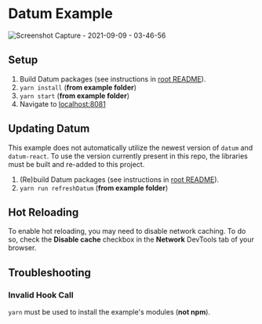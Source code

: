 # Datum Example

![Screenshot Capture - 2021-09-09 - 03-46-56](https://user-images.githubusercontent.com/3399889/132645410-b1b79ea7-f56e-40a6-ae20-cdb71d208c3b.png)


## Setup

1. Build Datum packages (see instructions in [root README][root-readme]).
2. `yarn install` (**from example folder**)
3. `yarn start` (**from example folder**)
4. Navigate to [localhost:8081](http://localhost:8081/)

## Updating Datum

This example does not automatically utilize the newest version of `datum` and `datum-react`. To use the version currently present in this repo, the libraries must be built and re-added to this project.

1. (Re)build Datum packages (see instructions in [root README][root-readme]).
2. `yarn run refreshDatum` (**from example folder**)

## Hot Reloading

To enable hot reloading, you may need to disable network caching. To do so, check the **Disable cache** checkbox in the **Network** DevTools tab of your browser.

## Troubleshooting

### Invalid Hook Call

`yarn` must be used to install the example's modules (**not npm**).

[root-readme]: https://github.com/1build/datum/blob/main/README.md

